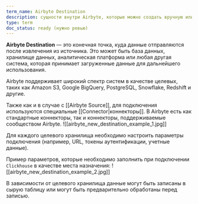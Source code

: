 ```yaml
---
term_name: Airbyte Destination
description: сущности внутри Airbyte, которые можно создать вручную или по API
type: term
doc_status: ready (нужно ревью)
---
```


**Airbyte Destination** — это конечная точка, куда данные отправляются после извлечения из источника. Это может быть база данных, хранилище данных, аналитическая платформа или любая другая система, которая принимает загруженные данные для дальнейшего использования.

Airbyte поддерживает широкий спектр систем в качестве целевых, таких как Amazon S3, Google BigQuery, PostgreSQL, Snowflake, Redshift и другие.

Также как и в случае с [[Airbyte Source]], для подключения используются специальные [[Connector|коннекторы]]. В Airbyte есть как стандартные коннекторы, так и коннекторы, поддерживаемые сообществом Airbyte. 
![[airbyte_new_destination_example_1.jpg]]

Для каждого целевого хранилища необходимо настроить параметры подключения (например, URL, токены аутентификации, учетные данные).

Пример параметров, которые необходимо заполнить при подключении `Clickhouse` в качестве места назначения:
![[airbyte_new_destination_example_2.jpg]]

В зависимости от целевого хранилища данные могут быть записаны в сырую таблицу или могут быть предварительно обработаны перед записью.